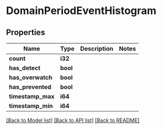 # DomainPeriodEventHistogram

## Properties

Name | Type | Description | Notes
------------ | ------------- | ------------- | -------------
**count** | **i32** |  |
**has_detect** | **bool** |  |
**has_overwatch** | **bool** |  |
**has_prevented** | **bool** |  |
**timestamp_max** | **i64** |  |
**timestamp_min** | **i64** |  |

[[Back to Model list]](./README.md#documentation-for-models) [[Back to API list]](./README.md#documentation-for-api-endpoints) [[Back to README]](../README.md)
